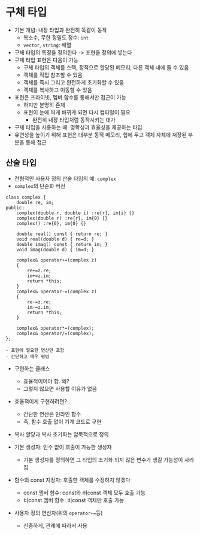 # 구체 타입
- 기본 개념: 내장 타입과 완전히 똑같이 동작
    - 복소수, 무한 정밀도 정수: `int`
    - `vector`, `string`: 배열
- 구체 타입의 특징을 정의한다 -> 표현을 정의에 넣는다
- 구체 타입 표현은 다음이 가능
    - 구체 타입의 객체를 스택, 정적으로 할당된 메모리, 다른 객체 내에 둘 수 있음
    - 객체를 직접 참조할 수 있음
    - 객체를 즉시 그리고 완전하게 초기화할 수 있음
    - 객체를 복사하고 이동할 수 있음
- 표현은 프라이빗, 멤버 함수를 통해서만 접근이 가능
    - 하지만 분명히 존재
    - 표현이 눈에 띄게 바뀌게 되면 다시 컴파일이 필요
        - 완전히 내장 타입처럼 동작시키는 대가
- 구체 타입을 사용하는 때: 명확성과 효율성을 제공하는 타입      
- 유연성을 높이기 위해 표현은 대부분 동적 메모리, 힙에 두고 객체 자체에 저장된 부분을 통해 접근
## 산술 타입
- 전형적인 사용자 정의 산술 타입의 예: `complex`
- `complex`의 단순화 버전
```
class complex {
    double re, im;
public:
    complex(double r, double i) :re{r}, im{i} {}
    complex(double r) :re{r}, im{0} {}
    complex() :re{0}, im{0} {}

    double real() const { return re; }
    void real(double d) { re=d; }
    double imag() const { return im; }
    void imag(double d) { im=d; }

    complex& operator+=(complex z)
    {
        re+=z.re;
        im+=z.im;
        return *this;
    }
    complex& operator-=(complex z)
    {
        re-=z.re;
        im-=z.im;
        return *this;
    }

    complex& operator*=(complex);
    complex& operator/=(complex);
};
```
    - 표현에 필요한 연산만 포함
    - 간단하고 매우 평범
- 구현하는 클래스
    - 효율적이어야 함. 왜?
    - 그렇지 않으면 사용할 이유가 없음
- 효율적이게 구현하려면?
    - 간단한 연산은 인라인 함수
    - 즉, 함수 호출 없이 기계 코드로 구현

- 복사 할당과 복사 초기화는 암묵적으로 정의

- 기본 생성자: 인수 없이 호출이 가능한 생성자
    - 기본 생성자를 정의하면 그 타입의 초기화 되지 않은 변수가 생길 가능성이 사라짐
- 함수의 const 지정자: 호출한 객체를 수정하지 않겠다
    - const 멤버 함수: const와 비const 객체 모두 호출 가능
    - 비const 멤버 함수: 비const 객체만 호출 가능
- 사용자 정의 연산자(위의 `operator+=`등)
    - 신중하게, 관례에 따라서 사용
